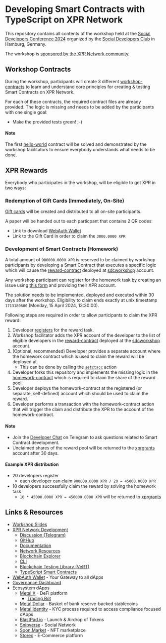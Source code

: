 # Developing Smart Contracts with TypeScript on XPR Network
This repository contains all contents of the workshop held at the [Social Developers Conference 2024](https://www.eventbrite.com/e/social-developers-conference-2024-tickets-780940292437) organized by the [Social Developers Club](https://socialdevelopersclub.de) in Hamburg, Germany.

The workshop is [sponsored by the XPR Network community](https://gov.xprnetwork.org/communities/6/proposals/65c25d8e86e4fa65cc393740).

## Workshop Contracts
During the workshop, participants will create 3 different [workshop-contracts](./workshop-contracts) to learn and understand core principles for creating & testing Smart Contracts on XPR Network.

For each of these contracts, the required contract files are already provided. The logic is missing and needs to be added by the participants with one single goal:
- Make the provided tests green! ;-)

#### Note
The first [hello-world](./workshop-contracts/0-hello-world) contract will be solved and demonstrated by the workshop facilitators to ensure everybody understands what needs to be done.

## XPR Rewards
Everybody who participates in the workshop, will be eligible to get XPR in two ways:

### Redemption of Gift Cards (Immediately, On-Site)
[Gift cards](https://metalx.com/news/virtual-crypto-gift-card) will be created and distributed to all on-site participants.

A paper will be handed out to each particpant that contains 2 QR codes:
- Link to download [WebAuth Wallet](https://wauth.co)
- Link to the Gift Card in order to claim the `3000.0000 XPR`

### Development of Smart Contracts (Homework)
A total amount of `900000.0000 XPR` is reserved to be claimed by workshop participants by developing a Smart Contract that executes a specific logic which will cause the [reward-contract](./reward-contract) deployed at [sdcworkshop](https://explorer.xprnetwork.org/account/sdcworkshop?loadContract=true&tab=Tables&limit=100) account.

Any workshop participant can register for the homework task by creating an issue using [this form](../../issues/new?assignees=marc0olo&labels=registration&projects=&template=register-for-reward.yaml&title=%5BREGISTER%5D%3A+<xpr+account>) and providing their XPR account.

The solution needs to be implemented, deployed and executed within 30 days after the workshop. Eligibility to claim ends exactly at unix timestamp `1713180600` (Monday, 15 April 2024, 13:30:00).

Following steps are required in order to allow participants to claim the XPR reward:
1. Developer [registers](../../issues/new?assignees=marc0olo&labels=registration&projects=&template=register-for-reward.yaml&title=%5BREGISTER%5D%3A+<xpr+account>) for the reward task.
1. Workshop facilitator adds the XPR account of the developer to the list of eligible developers in the [reward-contract](./reward-contract) deployed at the [sdcworkshop](https://explorer.xprnetwork.org/account/sdcworkshop?loadContract=true&tab=Tables&limit=100) account.
1. (Optional, recommended) Developer provides a separate account where the homework contract which is used to claim the reward will be deployed at.
    - This can be done by calling the [`setctacc`](https://explorer.xprnetwork.org/account/sdcworkshop?loadContract=true&tab=Actions&limit=100&action=setctacc) action
1. Developer forks this repository and implements the missing logic in the [homework-contract](./homework-contract) which is required to claim the share of the reward pool.
1. Developer deploys the homework-contract at the registered (or separate, self-defined) account which should be used to claim the reward.
1. Developer performs a transaction with the homework-contract action that will trigger the claim and distribute the XPR to the account of the homework-contract.

#### Note
- Join the [Developer Chat](https://t.me/XPRNetwork/935158) on Telegram to ask questions related to Smart Contract development.
- Unclaimed shares of the reward pool will be returned to the [xprgrants](https://explorer.xprnetwork.org/account/xprgrants) account after 30 days.

#### Example XPR distribution
- 20 developers register
    - each developer can claim `900000.0000 XPR / 20 = 45000.0000 XPR`
- 10 developers successfully claim the reward by solving the homework task
    - `10 * 45000.0000 XPR = 450000.0000 XPR` will be returned to [xprgrants](https://explorer.xprnetwork.org/account/xprgrants)

## Links & Resources
- [Workshop Slides](./resources/20240316_sc-development-typescript-xpr-network.pdf)
- [XPR Network Development](https://xprnetwork.org)
    - [Discussion (Telegram)](https://t.me/XPRNetwork/935158)
    - [GitHub](https://github.com/XPRNetwork)
    - [Documentation](https://docs.xprnetwork.org/introduction/overview.html)
    - [Network Resources](https://resources.xprnetwork.org/storage)
    - [Blockchain Explorer](https://explorer.xprnetwork.org/)
    - [CLI](https://github.com/XPRNetwork/proton-cli)
    - [Blockchain Testing Library (VeRT)](https://github.com/XPRNetwork/vert)
    - [TypeScript Smart Contracts](https://github.com/XPRNetwork/ts-smart-contracts)
- [WebAuth Wallet](https://wauth.co) - Your Gateway to all dApps
- [Governance Dashboard](https://gov.xprnetwork.org)
- Ecosystem dApps
    - [Metal X](https://metalx.com) - DeFi platform
        - [Trading Bot](https://github.com/XPRNetwork/dex-bot)
    - [Metal Dollar](https://dollar.metalx.com) - Basket of bank reserve-backed stablecoins
    - [Metal Identity](https://identity.metallicus.com) - KYC process required to access compliance focused dApps
    - [BlastPad.io](https://snipverse.com) - Launch & Airdrop of Tokens
    - [Snipverse](https://snipverse.com) - Social Network
    - [Soon.Market](https://soon.market) - NFT marketplace
    - [Storex](https://storex.io) - E-Commerce platform